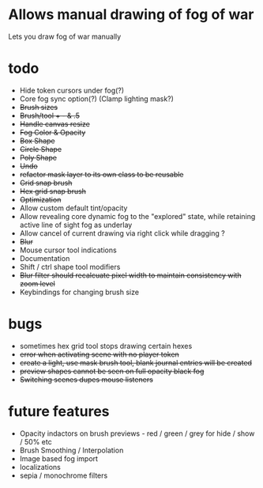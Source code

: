# Allows manual drawing of fog of war
Lets you draw fog of war manually

# todo
- Hide token cursors under fog(?)
- Core fog sync option(?) (Clamp lighting mask?)
- ~~Brush sizes~~
- ~~Brush/tool + - & .5~~
- ~~Handle canvas resize~~
- ~~Fog Color & Opacity~~
- ~~Box Shape~~
- ~~Circle Shape~~
- ~~Poly Shape~~
- ~~Undo~~
- ~~refactor mask layer to its own class to be reusable~~
- ~~Grid snap brush~~
- ~~Hex grid snap brush~~
- ~~Optimization~~
- Allow custom default tint/opacity
- Allow revealing core dynamic fog to the "explored" state, while retaining active line of sight fog as underlay
- Allow cancel of current drawing via right click while dragging ?
- ~~Blur~~
- Mouse cursor tool indications
- Documentation
- Shift / ctrl shape tool modifiers
- ~~Blur filter should recalcuate pixel width to maintain consistency with zoom level~~
- Keybindings for changing brush size

# bugs
- sometimes hex grid tool stops drawing certain hexes
- ~~error when activating scene with no player token~~
- ~~create a light, use mask brush tool, blank journal entries will be created~~
- ~~preview shapes cannot be seen on full opacity black fog~~
- ~~Switching scenes dupes mouse listeners~~

# future features
- Opacity indactors on brush previews - red / green / grey for hide / show / 50% etc
- Brush Smoothing / Interpolation
- Image based fog import
- localizations
- sepia / monochrome filters